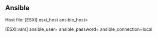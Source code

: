 ## Ansible

Host file:
[ESXI]
esxi_host ansible_host=<ip-esxi>

[ESXI:vars]
ansible_user=<gebruikersnaam esxi>
ansible_password=<wachtwoord esxi>
ansible_connection=local
